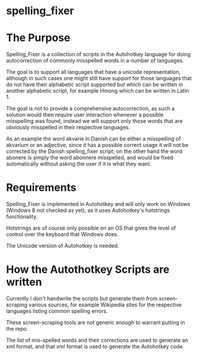 spelling_fixer
==============

The Purpose
===========

Spelling_Fixer is a collection of scripts in the Autohotkey language for doing autocorrection
of commonly misspelled words in a number of languages. 

The goal is to support all languages that have a unicode representation, although in such cases
one might still have support for those languages that do not have their alphabetic script 
supported but which can be written in another alphabetic script, for example Hmong which 
can be written in Latin 1. 

The goal is not to provide a comprehensive autocorrection, as such a solution would then
require user interaction whenever a possible misspelling was found, instead we will support
only those words that are obviously misspelled in their respective languages. 

As an example the word akvarie in Danish can be either a misspelling of akvarium or an adjective, 
since it has a possible correct usage it will not be corrected by the Danish spelling_fixer script;
on the other hand the word abonere is simply the word abonnere misspelled, and would be fixed 
automatically without asking the user if it is what they want. 

Requirements
============

Spelling_Fixer is implemented in Autohotkey and will only work on Windows (Windows 8 not checked as yet), as it uses Autohotkey's 
hotstrings functionality. 

Hotstrings are of course only possible on an OS that gives the level of control over the keyboard that
Windows does. 

The Unicode version of Autohotkey is needed. 

How the Autothotkey Scripts are written
===========

Currently I don't handwrite the scripts but generate them from screen-scraping various sources, 
for example Wikipedia sites for the respective languages listing common spelling errors. 

These screen-scraping tools are not generic enough to warrant putting in the repo.

The list of mis-spelled words and their corrections are used to generate an xml format,
and that xml format is used to generate the Autohotkey code. 
